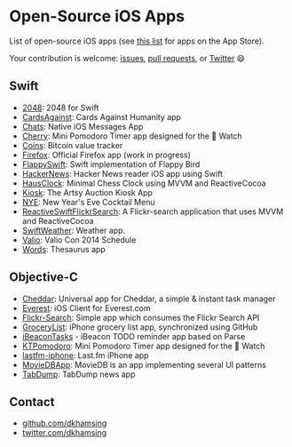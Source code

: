 # Open-Source iOS Apps

List of open-source iOS apps (see [this list](README.md) for apps on the App Store).

Your contribution is welcome: [issues](https://github.com/dkhamsing/open-source-ios-apps/issues), [pull requests](https://github.com/dkhamsing/open-source-ios-apps/pulls), or [Twitter](https://twitter.com/dkhamsing) :smile:

## Swift
- [2048](https://github.com/austinzheng/swift-2048): 2048 for Swift
- [CardsAgainst](https://github.com/jpsim/CardsAgainst): Cards Against Humanity app
- [Chats](https://github.com/acani/Chats): Native iOS Messages App
- [Cherry](https://github.com/kenshin03/Cherry): Mini Pomodoro Timer app designed for the  Watch
- [Coins](https://github.com/nothingmagical/coins): Bitcoin value tracker
- [Firefox](https://github.com/mozilla/firefox-ios): Official Firefox app (work in progress)
- [FlappySwift](https://github.com/fullstackio/FlappySwift): Swift implementation of Flappy Bird
- [HackerNews](https://github.com/amitburst/HackerNews): Hacker News reader iOS app using Swift
- [HausClock](https://github.com/nottombrown/HausClock): Minimal Chess Clock using MVVM and ReactiveCocoa
- [Kiosk](https://github.com/artsy/eidolon): The Artsy Auction Kiosk App
- [NYE](https://github.com/soffes/nye): New Year's Eve Cocktail Menu
- [ReactiveSwiftFlickrSearch](https://github.com/ColinEberhardt/ReactiveSwiftFlickrSearch): A Flickr-search application that uses MVVM and ReactiveCocoa
- [SwiftWeather](https://github.com/JakeLin/SwiftWeather): Weather app.
- [Valio](https://github.com/soffes/valio): Valio Con 2014 Schedule
- [Words](https://github.com/soffes/words): Thesaurus app

## Objective-C
- [Cheddar](https://github.com/nothingmagical/cheddar-ios): Universal app for Cheddar, a simple & instant task manager
- [Everest](https://github.com/EverestOpenSource/Everest-iOS): iOS Client for Everest.com
- [Flickr-Search](https://github.com/alikaragoz/Flickr-Search/): Simple app which consumes the Flickr Search API
- [GroceryList](https://github.com/jspahrsummers/GroceryList): iPhone grocery list app, synchronized using GitHub
- [iBeaconTasks](https://github.com/TomekB/iBeaconTasks) - iBeacon TODO reminder app based on Parse
- [KTPomodoro](https://github.com/kenshin03/KTPomodoro): Mini Pomodoro Timer app designed for the  Watch
- [lastfm-iphone](https://github.com/lastfm/lastfm-iphone): Last.fm iPhone app
- [MovieDBApp](https://github.com/KMindeguia/moviedbapp): MovieDB is an app implementing several UI patterns
- [TabDump](https://github.com/dkhamsing/TabDump): TabDump news app

## Contact
- [github.com/dkhamsing](https://github.com/dkhamsing)
- [twitter.com/dkhamsing](https://twitter.com/dkhamsing)

